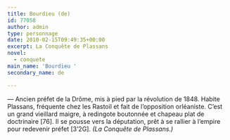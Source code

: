 ```yaml
---
title: Bourdieu (de)
id: 77058
author: admin
type: personnage
date: 2010-02-15T09:49:35+00:00
excerpt: La Conquête de Plassans
novel:
  - conquete
main_name: 'Bourdieu '
secondary_name: de

---
```

— Ancien préfet de la Drôme, mis à pied par la révolution de 1848. Habite Plassans, fréquente chez les Rastoil et fait de l&rsquo;opposition orléaniste. C&rsquo;est un grand vieillard maigre, à redingote boutonnée et chapeau plat de doctrinaire [76]. Il se pousse vers la députation, prêt à se rallier à l&rsquo;empire pour redevenir préfet [3&rsquo;2G]. _(La Conquête de Plassans.)_